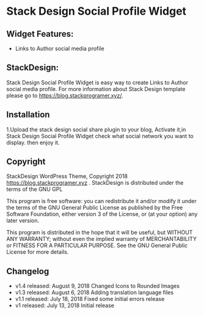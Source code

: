 # Stack Design Social Profile Widget


##  Widget Features:

* Links to Author social media profile



## StackDesign:
Stack Design Social Profile Widget is easy way to create Links to Author social media profile.
For more information about Stack Design  template please go to https://blog.stackprogramer.xyz/.



## Installation
1.Upload the stack design social share  plugin to your blog, Activate it,in Stack Design Social Profile Widget check what
 social network you want to display. then enjoy it.



## Copyright 

StackDesign WordPress Theme, Copyright 2018 https://blog.stackprogramer.xyz .
StackDesign is distributed under the terms of the GNU GPL

This program is free software: you can redistribute it and/or modify
it under the terms of the GNU General Public License as published by
the Free Software Foundation, either version 3 of the License, or
(at your option) any later version.

This program is distributed in the hope that it will be useful,
but WITHOUT ANY WARRANTY; without even the implied warranty of
MERCHANTABILITY or FITNESS FOR A PARTICULAR PURPOSE. See the
GNU General Public License for more details.


## Changelog
* v1.4 released: August 9, 2018
Changed Icons to Rounded Images
* v1.3 released: August 6, 2018
Adding translation language files
* v1.1 released: July 18, 2018
Fixed some initial errors release
* v1 released: July 13, 2018
Initial release




